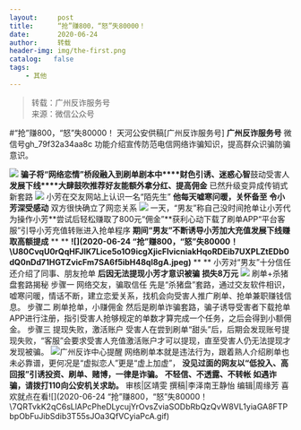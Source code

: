 ```yaml
---
layout:     post
title:      “抢”赚800，“怒”失80000！
date:       2020-06-24
author:     转载
header-img: img/the-first.png
catalog:   false
tags:
    - 其他
---
```


<blockquote><p>转载：广州反诈服务号<br>
来源：微信公众号</p></blockquote>

#“抢”赚800，“怒”失80000！
天河公安供稿[广州反诈服务号]
**广州反诈服务号**
微信号gh_79f32a34aa8c
功能介绍宣传防范电信网络诈骗知识，提高群众识骗防骗意识。

![]({{site.baseurl}}/postimg/U80CvqU0rQoj28lia8ADCL5AW90zEfIuXVvccckuTvwAfNpzHBuiaRG7LQyt2AE7OveqdVGuAYJ67LY7Hsla8FJw.gif)
**骗子将“网络恋情”桥段融入到刷单剧本中****财色引诱、迷惑心智**鼓动受害人**发展下线****大肆鼓吹推荐好友能额外拿分红、提高佣金**
已然升级变异成传销式新套路
![]({{site.baseurl}}/postimg/7F37aSO3cxkqDBhOxhOEIwk2KvvCiajG06DBmbicxEZ1WXQAnERB0NZQz3Iian7uHgat6N0WlEdLgkNiaYFqHCyRvg.gif)
小芳在交友网站上认识一名“陌先生”
**他每天嘘寒问暖，关怀备至**
**令小芳深受感动**
双方很快确立了网恋关系
![]({{site.baseurl}}/postimg/MVPvEL7Qg0EG55x64HZK7bP5zLZ01Hibl1BIEQbEUUKJ3ICkKgpDWDnE6x69TVhaMEAO4oFbics2iayQbPD2ELtLg.gif)
一天，“男友”称自己没时间抢单让小芳代为操作小芳**尝试后轻松赚取了800元“佣金”**获利心动下载了刷单APP“平台客服”引导小芳充值转账进入抢单程序
**期间“男友”不断诱导小芳加大充值****发展下线****赚取高额提成**
**
**
**![](2020-06-24
“抢”赚800，“怒”失80000！\\U80CvqU0rQqHFJlK7Lice5o1O9icgXjicFlvicniakHqoRDEib7UXPLZtEDb0dQ0nDd71HGTZvicFm7SA6f5ibH48ql8gA.jpeg)**
**
**
小芳对“男友”十分信任
还介绍了同事、朋友抢单
**后因无法提现小芳才意识被骗**
**损失8万元**
![]({{site.baseurl}}/postimg/7F37aSO3cxkqDBhOxhOEIwk2KvvCiajG08EgLQAAiaZHgIkjqq2GdcMiaeaYcGZMtaFwe9Uq2rtictLI56Fpp6FCuA.png)
刷单+杀猪盘套路揭秘
步骤一
网络交友，骗取信任
先是“杀猪盘”套路，通过交友软件相识，嘘寒问暖，情话不断，建立恋爱关系，找机会向受害人推广刷单、抢单兼职赚钱信息。
步骤二
刷单抢单，小赚佣金
然后是刷单诈骗套路，骗子诱导受害者下载抢单APP进行注册，指引受害人抢够规定的单数才算完成一个任务，之后会得到小额佣金。
步骤三
提现失败，激活账户
受害人在尝到刷单“甜头”后，后期会发现账号提现失败，“客服”会要求受害人充值激活账户才可以提现，直至受害人仍无法提现才发现被骗。
![]({{site.baseurl}}/postimg/7F37aSO3cxkqDBhOxhOEIwk2KvvCiajG08EgLQAAiaZHgIkjqq2GdcMiaeaYcGZMtaFwe9Uq2rtictLI56Fpp6FCuA.png)广州反诈中心提醒
网络刷单本就是违法行为，跟着熟人介绍刷单也未必靠谱，更何况是“虚拟恋人”更是“虚上加虚”，
**没见过面的网友以“低投入、高回报”引诱投资、刷单、赌博，一律是诈骗。**
**不轻信、不透露、不转帐**
**如遇诈骗，请拨打110向公安机关求助。**
审核|区靖雯
撰稿|李泽南王静怡
编辑|周缘芳
喜欢就点在看![](2020-06-24
“抢”赚800，“怒”失80000！\\7QRTvkK2qC6sLlAPcPheDLycujYrOvsZviaSODbRbQzQvW8VL1yiaGA8FTPbpObFuJibSdib3T55sJOa3QfVCyiaPcA.gif)
